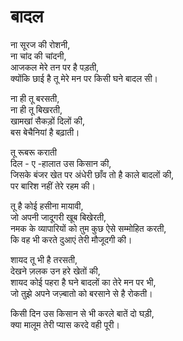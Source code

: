 # बादल
ना सूरज की रोशनी,\
ना चांद की चांदनी,\
आजकल मेरे तन पर है पड़ती,\
क्योंकि छाई है तू मेरे मन पर किसी घने बादल सी।

ना ही तू बरसती,\
ना ही तू बिखरती,\
खामखां सैकड़ों दिलों की,\
बस बेचैनियां है बढ़ाती।

तू रूबरू कराती\
दिल - ए -हालात उस किसान की,\
जिसके बंजर खेत पर अंधेरी छाँव तो है काले बादलों की,\
पर बारिश नहीं तेरे रहम की।

तू है कोई हसीना मायावी,\
जो अपनी जादूगरी खूब बिखेरती,\
नमक के व्यापारियों को तुम कुछ ऐसे सम्मोहित करती,\
कि वह भी करते दुआएं तेरी मौजूदगी की।

शायद तू भी है तरसती,\
देखने ज़लक उन हरे खेतों की,\
शायद कोई पहरा है घने बादलों का तेरे मन पर भी,\
जो तुझे अपने जज़्बातो को बरसाने से है रोकती।

किसी दिन उस किसान से भी करले बातें दो घड़ी,\
क्या मालूम तेरी प्यास करदे वही पूरी।